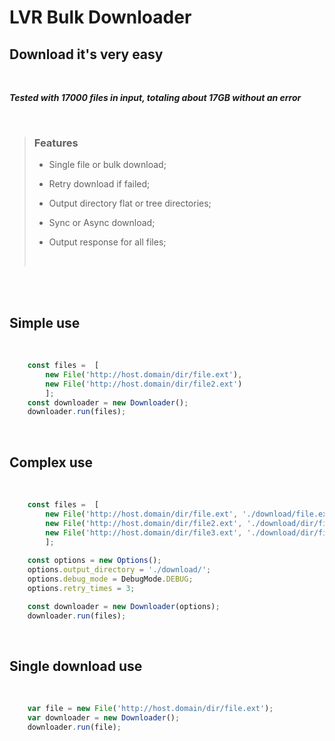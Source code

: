 # LVR Bulk Downloader

## Download it's very easy

<br>

***Tested with 17000 files in input, totaling about 17GB without an error***

<br>

> ### Features
>
> - Single file or bulk download;
>
> - Retry download if failed;
>
> - Output directory flat or tree directories;
>
> - Sync or Async download;
>
> - Output response for all files;
> <br>
<br>

<br>

## Simple use

<br>

```typescript
    const files =  [ 
        new File('http://host.domain/dir/file.ext'), 
        new File('http://host.domain/dir/file2.ext')
        ];
    const downloader = new Downloader();
    downloader.run(files);
```

<br>

## Complex use

<br>

```typescript
    const files =  [ 
        new File('http://host.domain/dir/file.ext', './download/file.ext'), 
        new File('http://host.domain/dir/file2.ext', './download/dir/file2.ext'), 
        new File('http://host.domain/dir/file3.ext', './download/dir/file3.ext')
        ];
    
    const options = new Options();
    options.output_directory = './download/';
    options.debug_mode = DebugMode.DEBUG;
    options.retry_times = 3;

    const downloader = new Downloader(options);
    downloader.run(files);
```

<br>

## Single download use

<br>

```typescript
    var file = new File('http://host.domain/dir/file.ext');
    var downloader = new Downloader();
    downloader.run(file);
```

<br>
